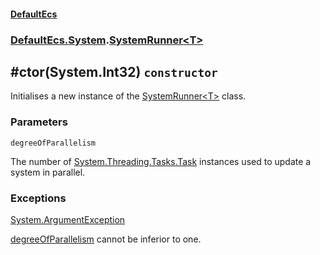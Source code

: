 #### [DefaultEcs](./DefaultEcs.md 'DefaultEcs')
### [DefaultEcs.System](./DefaultEcs.md#DefaultEcs-System 'DefaultEcs.System').[SystemRunner&lt;T&gt;](./DefaultEcs-System-SystemRunner-T-.md 'DefaultEcs.System.SystemRunner&lt;T&gt;')
## #ctor(System.Int32) `constructor`
Initialises a new instance of the [SystemRunner&lt;T&gt;](./DefaultEcs-System-SystemRunner-T-.md 'DefaultEcs.System.SystemRunner&lt;T&gt;') class.
### Parameters

<a name='DefaultEcs-System-SystemRunner-T---ctor(System-Int32)-degreeOfParallelism'></a>
`degreeOfParallelism`

The number of [System.Threading.Tasks.Task](https://docs.microsoft.com/en-us/dotnet/api/System.Threading.Tasks.Task 'System.Threading.Tasks.Task') instances used to update a system in parallel.
### Exceptions

[System.ArgumentException](https://docs.microsoft.com/en-us/dotnet/api/System.ArgumentException 'System.ArgumentException')

[degreeOfParallelism](#DefaultEcs-System-SystemRunner-T---ctor(System-Int32)-degreeOfParallelism 'DefaultEcs.System.SystemRunner&lt;T&gt;.#ctor(System.Int32).degreeOfParallelism') cannot be inferior to one.
